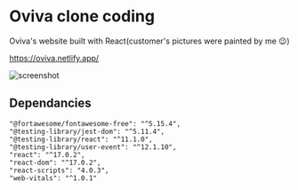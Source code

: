 # Oviva clone coding
Oviva's website built with React(customer's pictures were painted by me 😉)

https://oviva.netlify.app/

<p><img src="https://user-images.githubusercontent.com/63278754/131348799-14ed0d32-453f-44ab-87ac-1301cc8a6f25.png" alt="screenshot" /></p>


## Dependancies
    "@fortawesome/fontawesome-free": "^5.15.4",
    "@testing-library/jest-dom": "^5.11.4",
    "@testing-library/react": "^11.1.0",
    "@testing-library/user-event": "^12.1.10",
    "react": "^17.0.2",
    "react-dom": "^17.0.2",
    "react-scripts": "4.0.3",
    "web-vitals": "^1.0.1"
